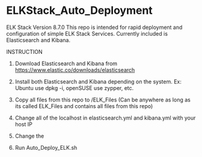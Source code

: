 # ELKStack_Auto_Deployment

ELK Stack Version 8.7.0
This repo is intended for rapid deployment and configuration of simple ELK Stack Services. Currently included is Elasticsearch and Kibana.


INSTRUCTION

1) Download Elasticsearch and Kibana from https://www.elastic.co/downloads/elasticsearch 
2) Install both Elasticsearch and Kibana depending on the system. Ex: Ubuntu use dpkg -i, openSUSE use zypper, etc.

3) Copy all files from this repo to /ELK_Files (Can be anywhere as long as its called ELK_Files and contains all files from this repo)

4) Change all of the localhost in elasticsearch.yml and kibana.yml with your host IP
5) Change the 

4) Run Auto_Deploy_ELK.sh
